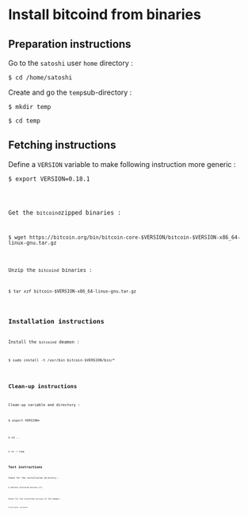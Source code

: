 Install bitcoind from binaries
==

Preparation instructions
-
Go to the ```satoshi``` user ```home``` directory :
<pre><code>$ cd /home/satoshi</code></pre>

Create and go the ```temp```sub-directory :
<pre><code>$ mkdir temp</code></pre>
<pre><code>$ cd temp</code></pre>

Fetching instructions
-
Define a ```VERSION``` variable to make following instruction more generic :
<pre><code>$ export VERSION=0.18.1</pre>

Get the ```bitcoind```zipped binaries :
<pre><code>$ wget https://bitcoin.org/bin/bitcoin-core-$VERSION/bitcoin-$VERSION-x86_64-linux-gnu.tar.gz</pre>

Unzip the ```bitcoind``` binaries :
<pre><code>$ tar xzf bitcoin-$VERSION-x86_64-linux-gnu.tar.gz</pre>


Installation instructions
-
Install the ```bitcoind``` deamon :
<pre><code>$ sudo install -t /usr/bin bitcoin-$VERSION/bin/*</pre>

Clean-up instructions
-
Clean-up variable and directory :
<pre><code>$ export VERSION=</pre>
<pre><code>$ cd ..</pre>
<pre><code>$ rm -r temp</pre>

Test instructions
-
Check for the installation directory :
<pre><code>$ whereis bitcoind bitcoin-cli</pre>
Check for the installed version of the deamon :
<pre><code>$ bitcoind -versoion</pre>
